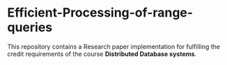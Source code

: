 # Efficient-Processing-of-range-queries
This repository contains a Research paper implementation for fulfilling the credit requirements of the course **Distributed Database systems**.
